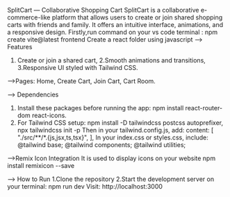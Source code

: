 SplitCart — Collaborative Shopping Cart
SplitCart is a collaborative e-commerce-like platform that allows users to create or join shared shopping carts with friends and family. It offers an intuitive interface, animations, and a responsive design.
 Firstly,run command on your vs code terminal :
   npm create vite@latest frontend
   Create a react folder using javascript
 --> Features
 1. Create or join a shared cart, 
 2.Smooth animations and transitions, 
 3.Responsive UI styled with Tailwind CSS.

-->Pages:
Home,
Create Cart,
Join Cart,
Cart Room.

--> Dependencies
1. Install these packages before running the app:
   npm install react-router-dom react-icons.
2. For Tailwind CSS setup:
    npm install -D tailwindcss postcss autoprefixer,
    npx tailwindcss init -p
   Then in your tailwind.config.js, add:
    content: [
      "./src/**/*.{js,jsx,ts,tsx}",
],
In your index.css or styles.css, include:
@tailwind base;
@tailwind components;
@tailwind utilities;

-->Remix Icon Integration
It is used to display icons on your website
npm install remixicon --save

--> How to Run
1.Clone the repository
2.Start the development server on your terminal: npm run dev
Visit: http://localhost:3000










